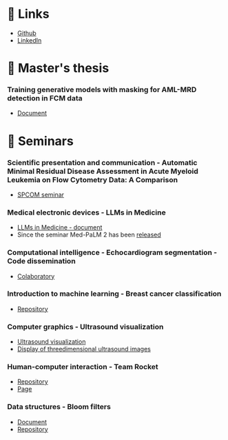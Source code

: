 # :link: Links

- [Github](https://github.com/IvanLuksic) 
- [LinkedIn](linkedin.com/in/ivanluksic/)

# 📄 Master's thesis

### Training generative models with masking for AML-MRD detection in FCM data
- [Document](https://github.com/IvanLuksic/IvanLuksic.github.io/blob/main/Seminari/Master's%20thesis%20-%20IL.pdf)

# 📂 Seminars

### Scientific presentation and communication - Automatic Minimal Residual Disease Assessment in Acute Myeloid Leukemia on Flow Cytometry Data: A Comparison
- [SPCOM seminar]()

### Medical electronic devices - LLMs in Medicine 
- [LLMs in Medicine - document](https://github.com/IvanLuksic/IvanLuksic.github.io/blob/main/Seminari/LLM_u_medicini.pdf)
- Since the seminar Med-PaLM 2 has been [released](https://arxiv.org/pdf/2305.09617.pdf)

### Computational intelligence - Echocardiogram segmentation - Code dissemination 
- [Colaboratory](https://colab.research.google.com/drive/1LtSaJN4dbfKi_GxSPR-k3ukVkU2RT5sF?usp=sharing)

### Introduction to machine learning - Breast cancer classification 
- [Repository](https://github.com/brunogrbavac/BreastCancerClassification)

### Computer graphics - Ultrasound visualization
- [Ultrasound visualization](https://github.com/IvanLuksic/IvanLuksic.github.io/blob/be09dbbc505186db1759e3180948660485e87d94/Seminari/Ra%C4%8Dunalna%20grafika%20-%20Vizualizacija%20ultrazvuka.pdf)
- [Display of threedimensional ultrasound images](https://github.com/IvanLuksic/IvanLuksic.github.io/blob/be09dbbc505186db1759e3180948660485e87d94/Seminari/Ra%C4%8Dunalna%20grafika%20-%20Vizualizacija%20ultrazvuka%20-%20Dodatak%20-%20Prikaz%20trodimenzionalne%20slike%20ultrazvuka%20na%20ra%C4%8Dunalu.pdf)

### Human-computer interaction - Team Rocket
- [Repository](https://github.com/IvanLuksic/pokemonHCI)
- [Page](https://team-rocket.vercel.app/)

### Data structures - Bloom filters
- [Document](https://github.com/IvanLuksic/IvanLuksic.github.io/blob/be09dbbc505186db1759e3180948660485e87d94/Seminari/Strukture%20podataka%20-%20Bloomovi%20filteri.pdf)
- [Repository](https://github.com/IvanLuksic/bloom-filters)
